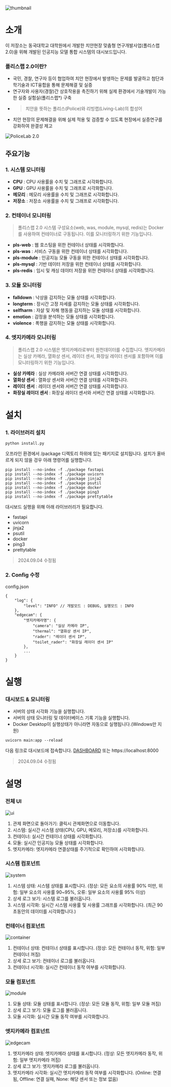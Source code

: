 ![thumbnail](/resource/thumb.png)

# 소개

이 저장소는 동국대학교 대학원에서 개발한 치안현장 맞춤형 연구개발사업(폴리스랩 2.0)을 위해 개발된 인공지능 모델 통합 시스템의 대시보드입니다.

### 폴리스랩 2.0이란?

-   국민, 경찰, 연구자 등이 협업하여 치안 현장에서 발생하는 문제를 발굴하고 첨단과학기술과 ICT융합을 통해 문제해결 및 실증
-   연구자와 사용자(경찰)간 상호작용을 촉진하기 위해 실제 환경에서 기술개발이 가능한 실증 실험실(폴리스랩\*) 구축

*   > 치안을 뜻하는 폴리스(Police)와 리빙랩(Living-Lab)의 합성어

-   치안 현장의 문제해결을 위해 실제 적용 및 검증할 수 있도록 현장에서 실증연구를 강화하여 완결성 제고

![PoliceLab 2.0](/resource/introduction.png)

## 주요기능

### 1. 시스템 모니터링

-   **CPU** : CPU 사용률을 수치 및 그래프로 시각화합니다.
-   **GPU** : GPU 사용률을 수치 및 그래프로 시각화합니다.
-   **메모리** : 메모리 사용률을 수치 및 그래프로 시각화합니다.
-   **저장소** : 저장소 사용률을 수치 및 그래프로 시각화합니다.

### 2. 컨테이너 모니터링

> 폴리스랩 2.0 시스템 구성요소(web, was, module, mysql, redis)는 Docker를 사용하여 컨테이너로 구동됩니다. 이를 모니터링하기 위한 기능입니다.

-   **pls-web** : 웹 호스팅을 위한 컨테이너 상태를 시각화합니다.
-   **pls-was** : 서비스 구동을 위한 컨테이너 상태를 시각화합니다.
-   **pls-module** : 인공지능 모듈 구동을 위한 컨테이너 상태를 시각화합니다.
-   **pls-mysql** : 기반 데이터 저장을 위한 컨테이너 상태를 시각화합니다.
-   **pls-redis** : 임시 및 캐싱 데이터 저장을 위한 컨테이너 상태를 시각화합니다.

### 3. 모듈 모니터링

-   **falldown** : 낙상을 감지하는 모듈 상태를 시각화합니다.
-   **longterm** : 장시간 고정 자세를 감지하는 모듈 상태를 시각화합니다.
-   **selfharm** : 자살 및 자해 행동을 감지하는 모듈 상태를 시각화합니다.
-   **emotion** : 감정을 분석하는 모듈 상태를 시각화합니다.
-   **violence** : 폭행을 감지하는 모듈 상태를 시각화합니다.

### 4. 엣지카메라 모니터링

> 폴리스랩 2.0 시스템은 엣지카메라로부터 원천데이터를 수집합니다. 엣지카메라는 실상 카메라, 열화상 센서, 레이더 센서, 화장실 레이더 센서를 포함하며 이를 모니터링하기 위한 기능입니다.

-   **실상 카메라** : 실상 카메라와 서버간 연결 상태를 시각화합니다.
-   **열화상 센서** : 열화상 센서와 서버간 연결 상태를 시각화합니다.
-   **레이더 센서** : 레이더 센서와 서버간 연결 상태를 시각화합니다.
-   **화장실 레이더 센서** : 화장실 레이더 센서와 서버간 연결 상태를 시각화합니다.

# 설치

### 1. 라이브러리 설치

```
python install.py
```

오프라인 환경에서 /package 디렉토리 하위에 있는 패키지로 설치됩니다. 설치가 올바르게 되지 않을 겅우 아래 명령어를 실행합니다.

```
pip install --no-index -f ./package fastapi
pip install --no-index -f ./package uvicorn
pip install --no-index -f ./package jinja2
pip install --no-index -f ./package psutil
pip install --no-index -f ./package docker
pip install --no-index -f ./package ping3
pip install --no-index -f ./package prettytable
```

대시보드 실행을 위해 아래 라이브러리가 필요합니다.

-   fastapi
-   uvicorn
-   jinja2
-   psutil
-   docker
-   ping3
-   prettytable

> 2024.09.04 수정됨

### 2. Config 수정

config.json

```
{
    "log": {
        "level": "INFO" // 개발모드 : DEBUG, 실행모드 : INFO
    },
    "edgecam": {
        "엣지카메라명": {
            "camera": "실상 카메라 IP",
            "thermal": "열화상 센서 IP",
            "rader": "레이더 센서 IP",
            "toilet_rader": "화장실 레이더 센서 IP"
        },
        ...
    }
}

```

# 실행

### 대시보드 & 모니터링

-   서버의 상태 시각화 기능을 실행합니다.
-   서버의 상태 모니터링 및 데이터베이스 기록 기능을 실행합니다.
-   Docker Desktop이 실행상태가 아니라면 자동으로 실행됩니다.(Windows만 지원)

```
uvicorn main:app --reload
```

다음 링크로 대시보드에 접속합니다.
[DASHBOARD](http://localhost:8000)
또는 https://localhost:8000

> 2024.09.04 수정됨

# 설명

### 전체 UI

![ui](/resource/ui.png)

1. 관제 화면으로 돌아가기: 클릭시 관제화면으로 이동합니다.
2. 시스템: 실시간 시스템 상태(CPU, GPU, 메모리, 저장소)를 시각화합니다.
3. 컨테이너: 실시간 컨테이너 상태를 시각화합니다.
4. 모듈: 실시간 인공지능 모듈 상태를 시각화합니다.
5. 엣지카메라: 엣지카메라 연결상태를 주기적으로 확인하여 시각화합니다.

### 시스템 컴포넌트

![system](/resource/component1.png)

1. 시스템 상태: 시스템 상태를 표시합니다. (정상: 모든 요소의 사용률 90% 미만, 위험: 일부 요소의 사용률 90~95%, 오류: 일부 요소의 사용률 95% 이상)
2. 상세 로그 보기: 시스템 로그를 불러옵니다.
3. 시스템 시각화: 실시간 시스템 사용률 및 사용률 그래프를 시각화합니다. (최근 90초동안의 데이터를 시각화합니다.)

### 컨테이너 컴포넌트

![container](/resource/component2.png)

1. 컨테이너 상태: 컨테이너 상태를 표시합니다. (정상: 모든 컨테이너 동작, 위험: 일부 컨테이너 꺼짐)
2. 상세 로그 보기: 컨테이너 로그를 불러옵니다.
3. 컨테이너 시각화: 실시간 컨테이너 동작 여부를 시각화합니다.

### 모듈 컴포넌트

![module](/resource/component3.png)

1. 모듈 상태: 모듈 상태를 표시합니다. (정상: 모든 모듈 동작, 위험: 일부 모듈 꺼짐)
2. 상세 로그 보기: 모듈 로그를 불러옵니다.
3. 모듈 시각화: 실시간 모듈 동작 여부를 시각화합니다.

### 엣지카메라 컴포넌트

![edgecam](/resource/component4.png)

1. 엣지카메라 상태: 엣지카메라 상태를 표시합니다. (정상: 모든 엣지카메라 동작, 위험: 일부 엣지카메라 꺼짐)
2. 상세 로그 보기: 엣지카메라 로그를 불러옵니다.
3. 엣지카메라 시각화: 실시간 엣지카메라 동작 여부를 시각화합니다. (Online: 연결됨, Offline: 연결 실패, None: 해당 센서 또는 정보 없음)
